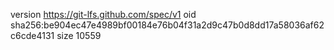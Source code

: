 version https://git-lfs.github.com/spec/v1
oid sha256:be904ec47e4989bf00184e76b04f31a2d9c47b0d8dd17a58036af62c6cde4131
size 10559
